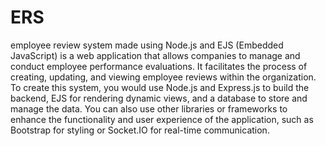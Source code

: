 # ERS
employee review system made using Node.js and EJS (Embedded JavaScript) is a web application that allows companies to manage and conduct employee performance evaluations. It facilitates the process of creating, updating, and viewing employee reviews within the organization.
To create this system, you would use Node.js and Express.js to build the backend, EJS for rendering dynamic views, and a database to store and manage the data. You can also use other libraries or frameworks to enhance the functionality and user experience of the application, such as Bootstrap for styling or Socket.IO for real-time communication.
